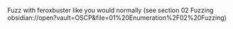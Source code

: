 Fuzz with feroxbuster like you would normally (see section 02 Fuzzing obsidian://open?vault=OSCP&file=01%20Enumeration%2F02%20Fuzzing)
